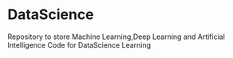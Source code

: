 # DataScience
Repository to store Machine Learning,Deep Learning and Artificial Intelligence Code for DataScience Learning

